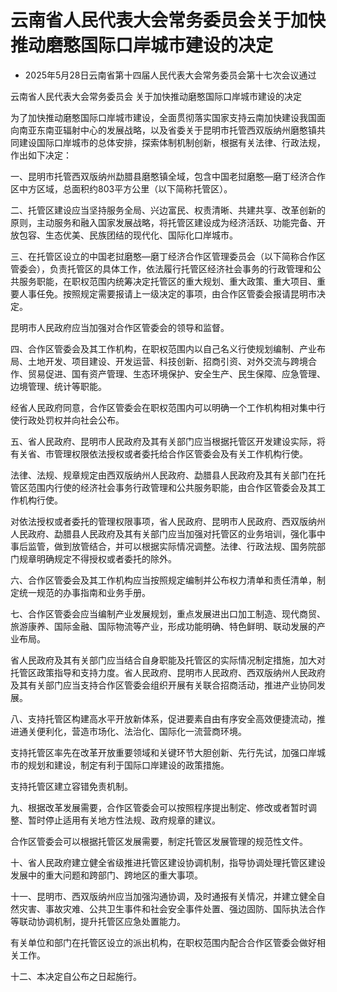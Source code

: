 # 云南省人民代表大会常务委员会关于加快推动磨憨国际口岸城市建设的决定

- 2025年5月28日云南省第十四届人民代表大会常务委员会第十七次会议通过

<!-- INFO END -->

云南省人民代表大会常务委员会 关于加快推动磨憨国际口岸城市建设的决定

为了加快推动磨憨国际口岸城市建设，全面贯彻落实国家支持云南加快建设我国面向南亚东南亚辐射中心的发展战略，以及省委关于昆明市托管西双版纳州磨憨镇共同建设国际口岸城市的总体安排，探索体制机制创新，根据有关法律、行政法规，作出如下决定：

一、昆明市托管西双版纳州勐腊县磨憨镇全域，包含中国老挝磨憨—磨丁经济合作区中方区域，总面积约803平方公里（以下简称托管区）。

二、托管区建设应当坚持服务全局、兴边富民、权责清晰、共建共享、改革创新的原则，主动服务和融入国家发展战略，将托管区建设成为经济活跃、功能完备、开放包容、生态优美、民族团结的现代化、国际化口岸城市。

三、在托管区设立的中国老挝磨憨—磨丁经济合作区管理委员会（以下简称合作区管委会），负责托管区的具体工作，依法履行托管区经济社会事务的行政管理和公共服务职能，在职权范围内统筹决定托管区的重大规划、重大政策、重大项目、重要人事任免。按照规定需要报请上一级决定的事项，由合作区管委会报请昆明市决定。

昆明市人民政府应当加强对合作区管委会的领导和监督。

四、合作区管委会及其工作机构，在职权范围内以自己名义行使规划编制、产业布局、土地开发、项目建设、开发运营、科技创新、招商引资、对外交流与跨境合作、贸易促进、国有资产管理、生态环境保护、安全生产、民生保障、应急管理、边境管理、统计等职能。

经省人民政府同意，合作区管委会在职权范围内可以明确一个工作机构相对集中行使行政处罚权并向社会公布。

五、省人民政府、昆明市人民政府及其有关部门应当根据托管区开发建设实际，将有关省、市管理权限依法授权或者委托给合作区管委会及有关工作机构行使。

法律、法规、规章规定由西双版纳州人民政府、勐腊县人民政府及其有关部门在托管区范围内行使的经济社会事务行政管理和公共服务职能，由合作区管委会及其工作机构行使。

对依法授权或者委托的管理权限事项，省人民政府、昆明市人民政府、西双版纳州人民政府、勐腊县人民政府及其有关部门应当加强对托管区的业务培训，强化事中事后监管，做到放管结合，并可以根据实际情况调整。法律、行政法规、国务院部门规章明确规定不得授权或者委托的除外。

六、合作区管委会及其工作机构应当按照规定编制并公布权力清单和责任清单，制定统一规范的办事指南和业务手册。

七、合作区管委会应当编制产业发展规划，重点发展进出口加工制造、现代商贸、旅游康养、国际金融、国际物流等产业，形成功能明确、特色鲜明、联动发展的产业布局。

省人民政府及其有关部门应当结合自身职能及托管区的实际情况制定措施，加大对托管区政策指导和支持力度。省人民政府、昆明市人民政府、西双版纳州人民政府及其有关部门应当支持合作区管委会组织开展有关联合招商活动，推进产业协同发展。

八、支持托管区构建高水平开放新体系，促进要素自由有序安全高效便捷流动，推进通关便利化，营造市场化、法治化、国际化一流营商环境。

支持托管区率先在改革开放重要领域和关键环节大胆创新、先行先试，加强口岸城市的规划和建设，制定有利于国际口岸建设的政策措施。

支持托管区建立容错免责机制。

九、根据改革发展需要，合作区管委会可以按照程序提出制定、修改或者暂时调整、暂时停止适用有关地方性法规、政府规章的建议。

合作区管委会可以根据托管区发展需要，制定托管区发展管理的规范性文件。

十、省人民政府建立健全省级推进托管区建设协调机制，指导协调处理托管区建设发展中的重大问题和跨部门、跨地区的重大事项。

十一、昆明市、西双版纳州应当加强沟通协调，及时通报有关情况，并建立健全自然灾害、事故灾难、公共卫生事件和社会安全事件处置、强边固防、国际执法合作等联动协调机制，提升托管区应急处置能力。

有关单位和部门在托管区设立的派出机构，在职权范围内配合合作区管委会做好相关工作。

十二、本决定自公布之日起施行。
